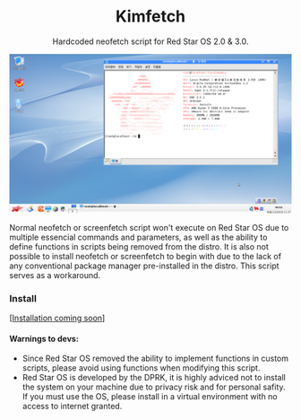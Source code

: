 
<h1 align="center">Kimfetch</h1>
<p align="center">Hardcoded neofetch script for Red Star OS 2.0 &amp; 3.0.</p>
<p align="center">
    <img width="1080" src="https://github.com/JiayuanWen/kimfetch/blob/main/screenshots/screenshot1.png" alt="kimfetch screenshot 1">
</p>
Normal neofetch or screenfetch script won't execute on Red Star OS due to multiple essencial commands and parameters, as well as the ability to define functions in scripts being removed from the distro. It is also not possible to install neofetch or screenfetch to begin with due to the lack of any conventional package manager pre-installed in the distro. This script serves as a workaround.

### Install
[[Installation coming soon]()]

#### Warnings to devs:
* Since Red Star OS removed the ability to implement functions in custom scripts, please avoid using functions when modifying this script.
* Red Star OS is developed by the DPRK, it is highly adviced not to install the system on your machine due to privacy risk and for personal safity. If you must use the OS, please install in a virtual environment with no access to internet granted. 
